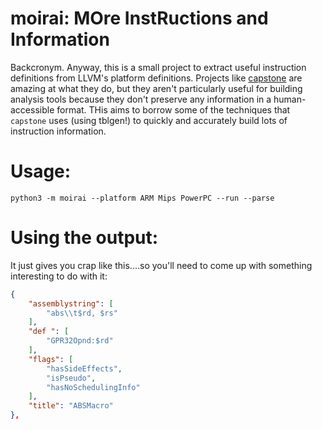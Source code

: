 # moirai: MOre InstRuctions and Information

Backcronym. Anyway, this is a small project to extract useful instruction definitions
from LLVM's platform definitions. Projects like [capstone](https://github.com/capstone-project)
are amazing at what they do, but they aren't particularly useful for building analysis
tools because they don't preserve any information in a human-accessible format. THis aims
to borrow some of the techniques that `capstone` uses (using tblgen!) to quickly and
accurately build lots of instruction information.

# Usage:

`python3 -m moirai --platform ARM Mips PowerPC --run --parse`

# Using the output:

It just gives you crap like this....so you'll need to come up with something
interesting to do with it:

```json
{
    "assemblystring": [
        "abs\\t$rd, $rs"
    ],
    "def ": [
        "GPR32Opnd:$rd"
    ],
    "flags": [
        "hasSideEffects",
        "isPseudo",
        "hasNoSchedulingInfo"
    ],
    "title": "ABSMacro"
},
```
